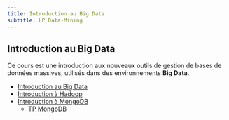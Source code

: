 ```yaml
---
title: Introduction au Big Data
subtitle: LP Data-Mining
---
```


## Introduction au Big Data

Ce cours est une introduction aux nouveaux outils de gestion de bases de données massives,
utilisés dans des environnements **Big Data**.

- [Introduction au Big Data](https://docs.google.com/presentation/d/e/2PACX-1vTqWTu4RDXTXwyoBpp4bxQjpsz_zhmUpIhk7xbTGgkVPyiMl2VF6d21HqOpCBLRtWCt4H9UgwRqs1k9/pub?start=false&loop=false&delayms=3000)
- [Introduction à Hadoop](intro-hadoop)
- [Introduction à MongoDB](intro-mongodb)
    - [TP MongoDB](tp-mongodb)


